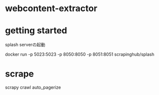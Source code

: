 # webcontent-extractor

# getting started

splash serverの起動

docker run -p 5023:5023 -p 8050:8050 -p 8051:8051 scrapinghub/splash

# scrape

scrapy crawl auto_pagerize
